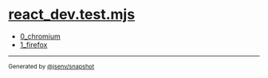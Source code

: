 # [react_dev.test.mjs](../react_dev.test.mjs)


- [0_chromium](0_chromium/0_chromium.md)
- [1_firefox](1_firefox/1_firefox.md)

---

<sub>
  Generated by <a href="https://github.com/jsenv/core/tree/main/packages/tooling/snapshot">@jsenv/snapshot</a>
</sub>
